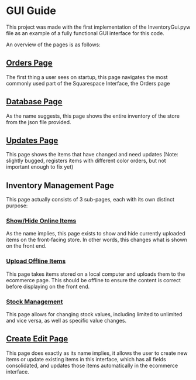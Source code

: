 # GUI Guide

This project was made with the first implementation of the 
InventoryGui.pyw file as an example of a fully functional GUI interface 
for this code.

An overview of the pages is as follows:

## [Orders Page](./orders-page)

The first thing a user sees on startup, this page navigates the most 
commonly used part of the Squarespace Interface, the Orders page

## [Database Page](./database-page)

As the name suggests, this page shows the entire inventory of the store 
from the json file provided.

## [Updates Page](./updates-page)

This page shows the items that have changed and need updates (Note: 
slightly bugged, registers items with different color orders, but not 
important enough to fix yet)

## Inventory Management Page

This page actually consists of 3 sub-pages, each with its own 
distinct purpose:

### [Show/Hide Online Items](./inventory/show-hide)

As the name implies, this page exists to show and hide currently 
uploaded items on the front-facing store. In other words, this changes
what is shown on the front end.

### [Upload Offline Items](./inventory/upload-offline)

This page takes items stored on a local computer and uploads them to the
ecommerce page. This should be offline to ensure the content is correct
before displaying on the front end.

### [Stock Management](./inventory/stock-management)

This page allows for changing stock values, including limited to 
unlimited and vice versa, as well as specific value changes.

## [Create Edit Page](./create-edit)

This page does exactly as its name implies, it allows the user to 
create new items or update existing items in this interface, which has
all fields consolidated, and updates those items automatically in the 
ecommerce interface.


